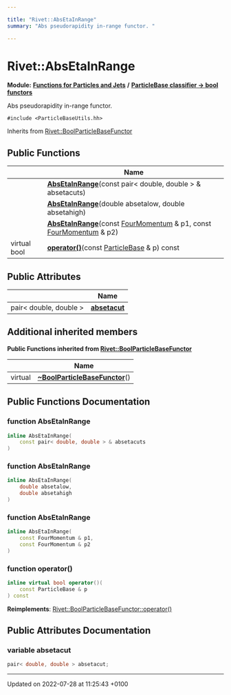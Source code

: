 ```yaml
---

title: "Rivet::AbsEtaInRange"
summary: "Abs pseudorapidity in-range functor. "

---
```


# Rivet::AbsEtaInRange

**Module:** **[Functions for Particles and Jets](http://example.org/modules/group__particlebaseutils/)** **/** **[ParticleBase classifier -> bool functors](http://example.org/modules/group__particlebasetutils__pb2bool/)**



Abs pseudorapidity in-range functor. 


`#include <ParticleBaseUtils.hh>`

Inherits from [Rivet::BoolParticleBaseFunctor](http://example.org/classes/structrivet_1_1boolparticlebasefunctor/)

## Public Functions

|                | Name           |
| -------------- | -------------- |
| | **[AbsEtaInRange](http://example.org/modules/group__particlebaseutils/#function-absetainrange)**(const pair< double, double > & absetacuts) |
| | **[AbsEtaInRange](http://example.org/modules/group__particlebaseutils/#function-absetainrange)**(double absetalow, double absetahigh) |
| | **[AbsEtaInRange](http://example.org/modules/group__particlebaseutils/#function-absetainrange)**(const <a href="http://example.org/classes/classrivet_1_1fourmomentum/">FourMomentum</a> & p1, const <a href="http://example.org/classes/classrivet_1_1fourmomentum/">FourMomentum</a> & p2) |
| virtual bool | **[operator()](http://example.org/modules/group__particlebaseutils/#function-operator())**(const <a href="http://example.org/classes/classrivet_1_1particlebase/">ParticleBase</a> & p) const |

## Public Attributes

|                | Name           |
| -------------- | -------------- |
| pair< double, double > | **[absetacut](http://example.org/modules/group__particlebaseutils/#variable-absetacut)**  |

## Additional inherited members

**Public Functions inherited from [Rivet::BoolParticleBaseFunctor](http://example.org/classes/structrivet_1_1boolparticlebasefunctor/)**

|                | Name           |
| -------------- | -------------- |
| virtual | **[~BoolParticleBaseFunctor](http://example.org/modules/group__particlebaseutils/#function-~boolparticlebasefunctor)**() |


## Public Functions Documentation

### function AbsEtaInRange

```cpp
inline AbsEtaInRange(
    const pair< double, double > & absetacuts
)
```


### function AbsEtaInRange

```cpp
inline AbsEtaInRange(
    double absetalow,
    double absetahigh
)
```


### function AbsEtaInRange

```cpp
inline AbsEtaInRange(
    const FourMomentum & p1,
    const FourMomentum & p2
)
```


### function operator()

```cpp
inline virtual bool operator()(
    const ParticleBase & p
) const
```


**Reimplements**: [Rivet::BoolParticleBaseFunctor::operator()](http://example.org/modules/group__particlebaseutils/#function-operator())


## Public Attributes Documentation

### variable absetacut

```cpp
pair< double, double > absetacut;
```


-------------------------------

Updated on 2022-07-28 at 11:25:43 +0100